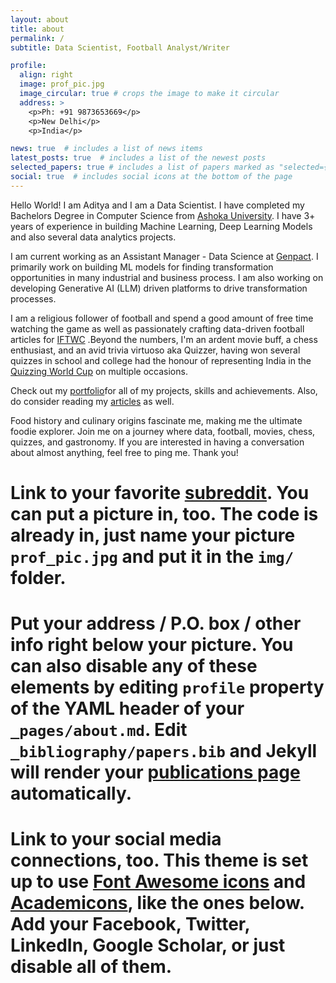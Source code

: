 ```yaml
---
layout: about
title: about
permalink: /
subtitle: Data Scientist, Football Analyst/Writer 

profile:
  align: right
  image: prof_pic.jpg
  image_circular: true # crops the image to make it circular
  address: >
    <p>Ph: +91 9873653669</p>
    <p>New Delhi</p>
    <p>India</p>

news: true  # includes a list of news items
latest_posts: true  # includes a list of the newest posts
selected_papers: true # includes a list of papers marked as "selected={true}"
social: true  # includes social icons at the bottom of the page
---
```


Hello World! 
I am Aditya and I am a Data Scientist. I have completed my Bachelors Degree in Computer Science from [Ashoka University](http://ashoka.edu.in/). I have 3+ years of experience in building Machine Learning, Deep Learning Models and also several data analytics projects. 

I am current working as an Assistant Manager - Data Science at [Genpact](http://genpact.com). I primarily work on building ML models for finding transformation opportunities in many industrial and business process. I am also working on developing Generative AI (LLM) driven platforms to drive transformation processes. 

I am a religious follower of football and spend a good amount of free time watching the game as well as passionately crafting data-driven football articles for [IFTWC](http://iftwc.com) .Beyond the numbers, I'm an ardent movie buff, a chess enthusiast, and an avid trivia virtuoso aka Quizzer, having won several quizzes in school and college had the honour of representing India in the [Quizzing World Cup](http://quizzing.com/category/quizzing-world-cup/) on multiple occasions. 

Check out my [portfolio](http://genpact.com)for all of my projects, skills and achievements. Also, do consider reading my [articles](http://genpact.com) as well. 

Food history and culinary origins fascinate me, making me the ultimate foodie explorer. Join me on a journey where data, football, movies, chess, quizzes, and gastronomy. 
If you are interested in having a conversation about almost anything, feel free to ping me. Thank you!


# Link to your favorite [subreddit](http://reddit.com). You can put a picture in, too. The code is already in, just name your picture `prof_pic.jpg` and put it in the `img/` folder.

# Put your address / P.O. box / other info right below your picture. You can also disable any of these elements by editing `profile` property of the YAML header of your `_pages/about.md`. Edit `_bibliography/papers.bib` and Jekyll will render your [publications page](/al-folio/publications/) automatically.

# Link to your social media connections, too. This theme is set up to use [Font Awesome icons](http://fortawesome.github.io/Font-Awesome/) and [Academicons](https://jpswalsh.github.io/academicons/), like the ones below. Add your Facebook, Twitter, LinkedIn, Google Scholar, or just disable all of them.
